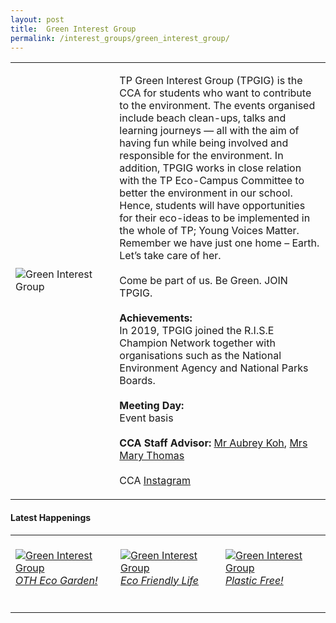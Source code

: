 ```yaml
---
layout: post
title:  Green Interest Group
permalink: /interest_groups/green_interest_group/
---
```


<div>
    <table>
        <tr>
            <td style="width:33%"><image src="{{site.baseurl}}/images/CCA_green_interest_group.jpg" style="display:block;margin-left:auto;margin-right:auto;" alt="Green Interest Group"></image></td>
            <td>
                <p>
                    TP Green Interest Group (TPGIG) is the CCA for students who want to contribute to the environment. The events organised include beach clean-ups, talks and learning journeys — all with the aim of having fun while being involved and responsible for the environment. In addition, TPGIG works in close relation with the TP Eco-Campus Committee to better the environment in our school. Hence, students will have opportunities for their eco-ideas to be implemented in the whole of TP; Young Voices Matter. Remember we have just one home – Earth. Let’s take care of her.<br>
                    <br>
                    Come be part of us. Be Green. JOIN TPGIG.
                    <br>
                    <br>
                    <b>Achievements:</b><br>
                    In 2019, TPGIG joined the R.I.S.E Champion Network together with organisations such as the National Environment Agency and National Parks Boards.<br>
                    <br>
                    <b>Meeting Day:</b><br>
                    Event basis<br>
                    <br>
                    <b>CCA Staff Advisor:</b> <a href="mailto:kohsn@tp.edu.sg">Mr Aubrey Koh</a>, <a href="mailto:maryt@tp.edu.sg">Mrs Mary Thomas</a><br>
                    <br>
                    CCA <a href="https://www.instagram.com/tpgig">Instagram</a>
                </p>
            </td>
        </tr>
    </table>
</div>

#### Latest Happenings

<table>
    <tr>
        <td style="width:33%"><br>
            <a href="https://www.instagram.com/p/CFRdM_pHVgP/">
                <image src="{{site.baseurl}}/images/CCA_gig_oth.JPG" style="display:block;margin-left:auto;margin-right:auto;" alt="Green Interest Group">
                <h6 style="margin-top:0%">OTH Eco Garden!</h6>
                </image>
            </a>
        </td>
        <td style="width:33%"><br>
            <a href="https://www.instagram.com/p/CDJJ1HpHjMT/">
                <image src="{{site.baseurl}}/images/CCA_gig_eco.JPG" style="display:block;margin-left:auto;margin-right:auto;" alt="Green Interest Group">
                <h6 style="margin-top:0%">Eco Friendly Life</h6>
                </image>
            </a>
        </td>
        <td style="width:33%"><br>
            <a href="https://www.instagram.com/p/CCuvgFtHY6n/">
                <image src="{{site.baseurl}}/images/CCA_gig_useofstraw.JPG" style="display:block;margin-left:auto;margin-right:auto;" alt="Green Interest Group">
                <h6 style="margin-top:0%">Plastic Free!</h6>    
                </image>
            </a>
        </td>
    </tr>
</table>
